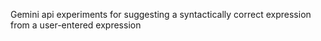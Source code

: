 Gemini api experiments for suggesting a syntactically correct expression from a user-entered expression
